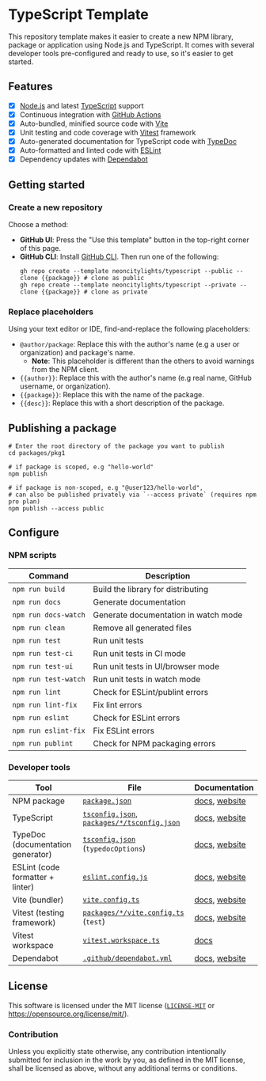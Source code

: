 # TypeScript Template

This repository template makes it easier to create a new NPM library, package or application using Node.js and TypeScript. It comes with several developer tools pre-configured and ready to use, so it's easier to get started.

## Features

- [x] [Node.js](https://nodejs.org/) and latest [TypeScript](https://www.typescriptlang.org/) support
- [x] Continuous integration with [GitHub Actions](https://github.com/features/actions)
- [x] Auto-bundled, minified source code with [Vite](https://vitejs.dev/)
- [x] Unit testing and code coverage with [Vitest](https://vitest.dev/) framework
- [x] Auto-generated documentation for TypeScript code with [TypeDoc](https://typedoc.org/)
- [x] Auto-formatted and linted code with [ESLint](https://eslint.org/)
- [x] Dependency updates with [Dependabot](https://github.com/dependabot)

## Getting started

### Create a new repository

Choose a method:
- **GitHub UI**: Press the "Use this template" button in the top-right corner of this page.
- **GitHub CLI**: Install [GitHub CLI](https://cli.github.com). Then run one of the following:
  ```shell
  gh repo create --template neoncitylights/typescript --public --clone {{package}} # clone as public
  gh repo create --template neoncitylights/typescript --private --clone {{package}} # clone as private
  ```

### Replace placeholders

Using your text editor or IDE, find-and-replace the following placeholders:

- `@author/package`: Replace this with the author's name (e.g a user or organization) and package's name.
  - **Note**: This placeholder is different than the others to avoid warnings from the NPM client.
- `{{author}}`: Replace this with the author's name (e.g real name, GitHub username, or organization).
- `{{package}}`: Replace this with the name of the package.
- `{{desc}}`: Replace this with a short description of the package.

## Publishing a package
```shell
# Enter the root directory of the package you want to publish
cd packages/pkg1

# if package is scoped, e.g "hello-world"
npm publish

# if package is non-scoped, e.g "@user123/hello-world",
# can also be published privately via `--access private` (requires npm pro plan)
npm publish --access public
```

## Configure

### NPM scripts

| Command | Description |
| ------- | ----------- |
| `npm run build` | Build the library for distributing |
| `npm run docs` | Generate documentation |
| `npm run docs-watch` | Generate documentation in watch mode|
| `npm run clean` | Remove all generated files |
| `npm run test` | Run unit tests |
| `npm run test-ci` | Run unit tests in CI mode |
| `npm run test-ui` | Run unit tests in UI/browser mode |
| `npm run test-watch` | Run unit tests in watch mode |
| `npm run lint` | Check for ESLint/publint errors |
| `npm run lint-fix` | Fix lint errors |
| `npm run eslint` | Check for ESLint errors |
| `npm run eslint-fix` | Fix ESLint errors |
| `npm run publint` | Check for NPM packaging errors |

### Developer tools

| Tool | File | Documentation |
| ---- | ---- | ------------- |
| NPM package | [`package.json`](package.json) | [docs](https://docs.npmjs.com/cli/v10/configuring-npm/package-json), [website](https://docs.npmjs.com/) |
| TypeScript | [`tsconfig.json`](./tsconfig.json), [`packages/*/tsconfig.json`](packages/pkg1/tsconfig.json) | [docs](https://www.typescriptlang.org/tsconfig), [website](https://www.typescriptlang.org/) |
| TypeDoc (documentation generator) | [`tsconfig.json`](tsconfig.json) (`typedocOptions`) | [docs](https://typedoc.org/options/configuration/), [website](https://typedoc.org/) |
| ESLint (code formatter + linter) | [`eslint.config.js`](./eslint.config.js) | [docs](https://eslint.org/docs/latest/use/configure/), [website](https://eslint.org/) |
| Vite (bundler) | [`vite.config.ts`](packages/pkg1/vite.config.ts) | [docs](https://vitejs.dev/config/), [website](https://vitejs.dev/) |
| Vitest (testing framework) | [`packages/*/vite.config.ts`](packages/pkg1/vite.config.ts) (`test`) | [docs](https://vitest.dev/config/), [website](https://vitest.dev/) |
| Vitest workspace | [`vitest.workspace.ts`](./vitest.workspace.ts) | [docs](https://vitest.dev/guide/workspace.html#workspace) |
| Dependabot | [`.github/dependabot.yml`](./.github/dependabot.yml) | [docs](https://docs.github.com/en/code-security/dependabot/dependabot-version-updates/configuration-options-for-the-dependabot.yml-file), [website](https://github.com/dependabot) |

## License

This software is licensed under the MIT license ([`LICENSE-MIT`](./LICENSE) or <https://opensource.org/license/mit/>).

### Contribution

Unless you explicitly state otherwise, any contribution intentionally submitted for inclusion in the work by you, as defined in the MIT license, shall be licensed as above, without any additional terms or conditions.
